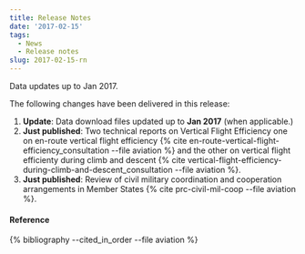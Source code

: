 ```yaml
---
title: Release Notes
date: '2017-02-15'
tags:
  - News
  - Release notes
slug: 2017-02-15-rn
---
```


Data updates up to Jan 2017.

The following changes have been delivered in this release:

1. **Update**: Data download files updated up to **Jan 2017** (when applicable.)
1. **Just published**: Two technical reports on Vertical Flight Efficiency
   one on en-route vertical flight efficiency
   {% cite en-route-vertical-flight-efficiency_consultation --file aviation  %}
   and the other on vertical flight efficienty during climb and descent
   {% cite vertical-flight-efficiency-during-climb-and-descent_consultation --file aviation  %}.
 1. **Just published**: Review of civil military coordination and cooperation arrangements in Member States
   {% cite prc-civil-mil-coop --file aviation  %}.


#### Reference

{% bibliography --cited_in_order --file aviation %}
